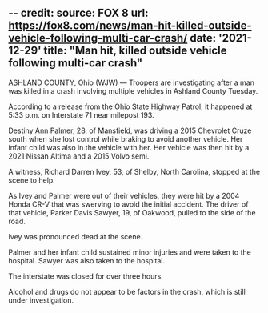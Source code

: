 --
credit:
  source: FOX 8
  url: https://fox8.com/news/man-hit-killed-outside-vehicle-following-multi-car-crash/
date: '2021-12-29'
title: "Man hit, killed outside vehicle following multi-car crash"
---
ASHLAND COUNTY, Ohio (WJW) — Troopers are investigating after a man was killed in a crash involving multiple vehicles in Ashland County Tuesday.

According to a release from the Ohio State Highway Patrol, it happened at 5:33 p.m. on Interstate 71 near milepost 193.

Destiny Ann Palmer, 28, of Mansfield, was driving a 2015 Chevrolet Cruze south when she lost control while braking to avoid another vehicle. Her infant child was also in the vehicle with her. Her vehicle was then hit by a 2021 Nissan Altima and a 2015 Volvo semi.

A witness, Richard Darren Ivey, 53, of Shelby, North Carolina, stopped at the scene to help.

As Ivey and Palmer were out of their vehicles, they were hit by a 2004 Honda CR-V that was swerving to avoid the initial accident. The driver of that vehicle, Parker Davis Sawyer, 19, of Oakwood, pulled to the side of the road.

Ivey was pronounced dead at the scene.

Palmer and her infant child sustained minor injuries and were taken to the hospital. Sawyer was also taken to the hospital.

The interstate was closed for over three hours.

Alcohol and drugs do not appear to be factors in the crash, which is still under investigation.
